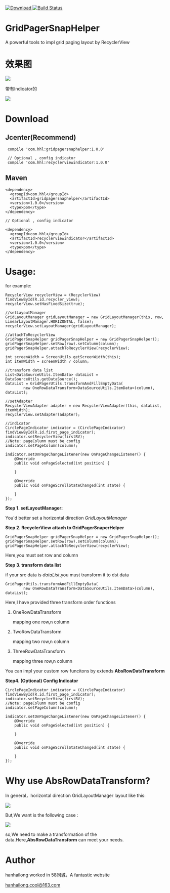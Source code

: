 [ ![Download](https://api.bintray.com/packages/hanhailong/maven/gridpagersnaphelper/images/download.svg) ](https://bintray.com/hanhailong/maven/gridpagersnaphelper/0.0.3)
[![Build Status](https://travis-ci.org/hanhailong/GridPagerSnapHelper.svg?branch=master)](https://travis-ci.org/hanhailong/GridPagerSnapHelper)

# GridPagerSnapHelper
A powerful tools to impl grid paging layout by RecyclerView

# 效果图

![](screenshot/recyclerview.gif)

带有Indicator的

![](screenshot/recyclerview_indicator.gif)

# Download

## Jcenter(Recommend)

```
 compile 'com.hhl:gridpagersnaphelper:1.0.0'

 // Optional , config indicator
 compile 'com.hhl:recyclerviewindicator:1.0.0'
```

## Maven

```
<dependency>
  <groupId>com.hhl</groupId>
  <artifactId>gridpagersnaphelper</artifactId>
  <version>1.0.0</version>
  <type>pom</type>
</dependency>

// Optional , config indicator

<dependency>
  <groupId>com.hhl</groupId>
  <artifactId>recyclerviewindicator</artifactId>
  <version>1.0.0</version>
  <type>pom</type>
</dependency>
```


# Usage:

for example:

```
RecyclerView recyclerView = (RecyclerView) findViewById(R.id.recycler_view);
recyclerView.setHasFixedSize(true);

//setLayoutManager
GridLayoutManager gridLayoutManager = new GridLayoutManager(this, row, LinearLayoutManager.HORIZONTAL, false);
recyclerView.setLayoutManager(gridLayoutManager);

//attachToRecyclerView
GridPagerSnapHelper gridPagerSnapHelper = new GridPagerSnapHelper();
gridPagerSnapHelper.setRow(row).setColumn(column);
gridPagerSnapHelper.attachToRecyclerView(recyclerView);

int screenWidth = ScreenUtils.getScreenWidth(this);
int itemWidth = screenWidth / column;

//transform data list
List<DataSourceUtils.ItemData> dataList = DataSourceUtils.getDataSource();
dataList = GridPagerUtils.transformAndFillEmptyData(
        new OneRowDataTransform<DataSourceUtils.ItemData>(column), dataList);

//setAdapter
RecyclerViewAdapter adapter = new RecyclerViewAdapter(this, dataList, itemWidth);
recyclerView.setAdapter(adapter);

//indicator
CirclePageIndicator indicator = (CirclePageIndicator) findViewById(R.id.first_page_indicator);
indicator.setRecyclerView(firstRV);
//Note: pageColumn must be config
indicator.setPageColumn(column);

indicator.setOnPageChangeListener(new OnPageChangeListener() {
    @Override
    public void onPageSelected(int position) {

    }

    @Override
    public void onPageScrollStateChanged(int state) {

    }
});
```

**Step 1. setLayoutManager:**

You'd better set a horizontal direction *GridLayoutManager*

**Step 2. RecyclerView attach to GridPagerSnaperHelper**

```
GridPagerSnapHelper gridPagerSnapHelper = new GridPagerSnapHelper();
gridPagerSnapHelper.setRow(row).setColumn(column);
gridPagerSnapHelper.attachToRecyclerView(recyclerView);
```
Here,you must set row and column

**Step 3. transform data list**

if your src data is *dataList*,you must transform it to dst data

```
GridPagerUtils.transformAndFillEmptyData(
        new OneRowDataTransform<DataSourceUtils.ItemData>(column), dataList);
```
Here,I have provided three transform order functions

1. OneRowDataTransform

    mapping one row,n column
2. TwoRowDataTransform

    mapping two row,n column 
3. ThreeRowDataTransform

    mapping three row,n column

You can impl your custom row funcitons by extends **AbsRowDataTransform**

**Step4. (Optional) Config Indicator**
```
CirclePageIndicator indicator = (CirclePageIndicator) findViewById(R.id.first_page_indicator);
indicator.setRecyclerView(firstRV);
//Note: pageColumn must be config
indicator.setPageColumn(column);

indicator.setOnPageChangeListener(new OnPageChangeListener() {
    @Override
    public void onPageSelected(int position) {

    }

    @Override
    public void onPageScrollStateChanged(int state) {

    }
});
```


# Why use AbsRowDataTransform?

In general，horizontal direction GridLayoutManager layout like this:

![](screenshot/GridLayoutManager_Horizontal_Normal.png)

But,We want is the following case :

![](screenshot/GridLayoutManager_Horizontal_Tile.png)

so,We need to make a transformation of the data.Here,**AbsRowDataTransform** can meet your needs.


# Author

hanhailong worked in 58同城，A fantastic website

hanhailong.cool@163.com